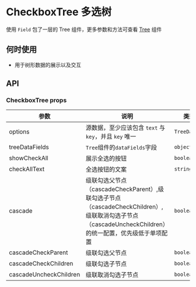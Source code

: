 # CheckboxTree 多选树

使用 `Field` 包了一层的 Tree 组件，更多参数和方法可查看 [Tree](#/!components!index?type=Tree&tab=docs) 组件

## 何时使用

- 用于树形数据的展示以及交互

## API

### CheckboxTree props

| 参数 | 说明 | 类型 | 默认值 |
| --- | --- | --- | --- |
| options | 源数据，至少应该包含 `text` 与 `key`，并且 `key` 唯一 | `TreeData[]` | [] |
| treeDataFields | `Tree`组件的`dataFields`字段 | `object` | `{key:'key',text:'text',children:'children',parentKey:'parentKey'}` |
| showCheckAll | 展示全选的按钮 | `boolean` | false |
| checkAllText | 全选按钮的文案 | `string` | 全选 |
| cascade | 级联勾选父节点（cascadeCheckParent）,级联勾选子节点（cascadeCheckChildren）,级联取消勾选子节点（cascadeUncheckChildren）的统一配置，优先级低于单项配置 | `boolean` | false |
| cascadeCheckParent | 级联勾选父节点 | `boolean` | true |
| cascadeCheckChildren | 级联勾选子节点 | `boolean` | true |
| cascadeUncheckChildren | 级联取消勾选子节点 | `boolean` | true |
